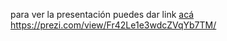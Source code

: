 para ver la presentación puedes dar link [acá ](https://prezi.com/view/Fr42Le1e3wdcZVqYb7TM/)https://prezi.com/view/Fr42Le1e3wdcZVqYb7TM/
